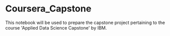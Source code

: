 # Coursera_Capstone
This notebook will be used to prepare the capstone project pertaining to the course 'Applied Data Science Capstone' by IBM.
